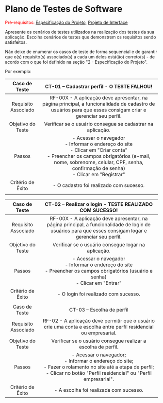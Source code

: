 # Plano de Testes de Software

<span style="color:red">Pré-requisitos: <a href="2-Especificação do Projeto.md"> Especificação do Projeto</a></span>, <a href="3-Projeto de Interface.md"> Projeto de Interface</a>

Apresente os cenários de testes utilizados na realização dos testes da sua aplicação. Escolha cenários de testes que demonstrem os requisitos sendo satisfeitos.

Não deixe de enumerar os casos de teste de forma sequencial e de garantir que o(s) requisito(s) associado(s) a cada um deles está(ão) correto(s) - de acordo com o que foi definido na seção "2 - Especificação do Projeto". 

Por exemplo:
 
| **Caso de Teste** 	| **CT-01 – Cadastrar perfil - O TESTE FALHOU!** 	|
|:---:	|:---:	|
|	Requisito Associado 	| RF-00X - A aplicação deve apresentar, na página principal, a funcionalidade de cadastro de usuários para que esses consigam criar e gerenciar seu perfil. |
| Objetivo do Teste 	| Verificar se o usuário consegue se cadastrar na aplicação. |
| Passos 	| - Acessar o navegador <br> - Informar o endereço do site <br> - Clicar em "Criar conta" <br> - Preencher os campos obrigatórios (e-mail, nome, sobrenome, celular, CPF, senha, confirmação de senha) <br> - Clicar em "Registrar" |
|Critério de Êxito | - O cadastro foi realizado com sucesso. |
|  	|  	|
 
| **Caso de Teste** 	| **CT-02 – Realizar o login - TESTE REALIZADO COM SUCESSO!** 	|
|:---:	|:---:	|
|	Requisito Associado 	| RF-00X - A aplicação deve apresentar, na página principal, a funcionalidade de login de usuários para que esses consigam logar e gerenciar seu perfil. |
| Objetivo do Teste 	| Verificar se o usuário consegue logar na aplicação. |
| Passos 	| - Acessar o navegador <br> - Informar o endereço do site <br> - Preencher os campos obrigatórios (usuário e senha) <br> - Clicar em "Entrar" |
|Critério de Êxito | - O login foi realizado com sucesso. |
|  	|  	|
| Caso de Teste 	| CT-03 – Escolha de perfil	|
|Requisito Associado | RF-02	- A aplicação deve permitir que o usuário crie uma conta e escolha entre perfil residencial ou empresarial. |
| Objetivo do Teste 	| Verificar se o usuário consegue realizar a escolha de perfil. |
| Passos 	| - Acessar o navegador; <br> - Informar o endereço do site; <br> - Fazer o rolamento no site até a etapa de perfil; <br> - Clicar no botão "Perfil residencial" ou "Perfil empresarial". <br>|
|Critério de Êxito | - A escolha foi realizada com sucesso. |

 
